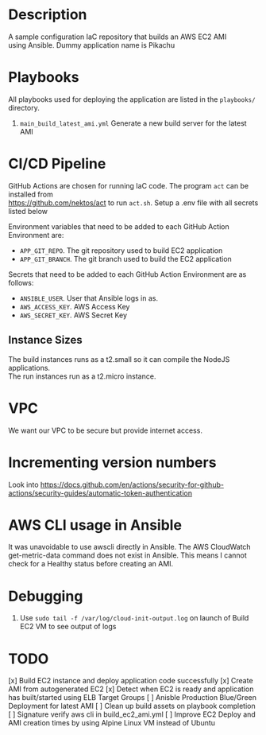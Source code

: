 # Description
A sample configuration IaC repository that builds an AWS EC2 AMI   
using Ansible. Dummy application name is Pikachu

# Playbooks     
All playbooks used for deploying the application are listed in the `playbooks/` directory.  
1. `main_build_latest_ami.yml` Generate a new build server for the latest AMI

# CI/CD Pipeline
GitHub Actions are chosen for running IaC code. The program `act` can be installed from   
https://github.com/nektos/act to run `act.sh`. Setup a .env file with all secrets listed below
 
Environment variables that need to be added to each GitHub Action Environment are:  
- `APP_GIT_REPO`. The git repository used to build EC2 application
- `APP_GIT_BRANCH`. The git branch used to build the EC2 application

Secrets that need to be added to each GitHub Action Environment are as follows:  
- `ANSIBLE_USER`. User that Ansible logs in as.  
- `AWS_ACCESS_KEY`. AWS Access Key  
- `AWS_SECRET_KEY`. AWS Secret Key

## Instance Sizes 
The build instances runs as a t2.small so it can compile the NodeJS applications.  
The run instances run as a t2.micro instance.  
 
# VPC  
We want our VPC to be secure but provide internet access. 

# Incrementing version numbers 
Look into https://docs.github.com/en/actions/security-for-github-actions/security-guides/automatic-token-authentication   

# AWS CLI usage in Ansible 
It was unavoidable to use awscli directly in Ansible. The AWS CloudWatch get-metric-data command does not exist in 
Ansible. This means I cannot check for a Healthy status before creating an AMI. 

# Debugging 
1. Use `sudo tail -f /var/log/cloud-init-output.log` on launch of Build EC2 VM to see output of logs

# TODO 
[x] Build EC2 instance and deploy application code successfully
[x] Create AMI from autogenerated EC2 
[x] Detect when EC2 is ready and application has built/started using ELB Target Groups
[ ] Anisble Production Blue/Green Deployment for latest AMI
[ ] Clean up build assets on playbook completion
[ ] Signature verify aws cli in build_ec2_ami.yml
[ ] Improve EC2 Deploy and AMI creation times by using Alpine Linux VM instead of Ubuntu
